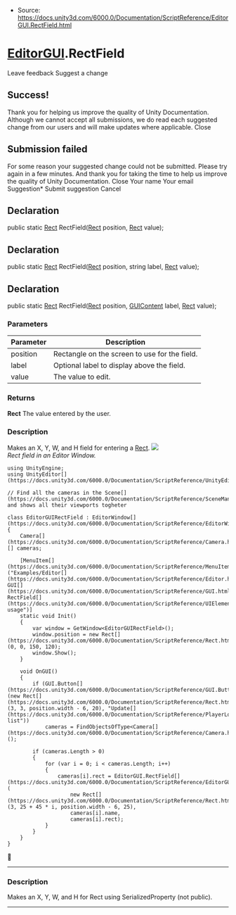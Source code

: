* Source: https://docs.unity3d.com/6000.0/Documentation/ScriptReference/EditorGUI.RectField.html

#  [EditorGUI](https://docs.unity3d.com/6000.0/Documentation/ScriptReference/EditorGUI.html).RectField
Leave feedback
Suggest a change
## Success!
Thank you for helping us improve the quality of Unity Documentation. Although we cannot accept all submissions, we do read each suggested change from our users and will make updates where applicable.
Close
## Submission failed
For some reason your suggested change could not be submitted. Please <a>try again</a> in a few minutes. And thank you for taking the time to help us improve the quality of Unity Documentation.
Close
Your name Your email Suggestion* Submit suggestion
Cancel
## Declaration
public static [Rect](https://docs.unity3d.com/6000.0/Documentation/ScriptReference/Rect.html) RectField([Rect](https://docs.unity3d.com/6000.0/Documentation/ScriptReference/Rect.html) position, [Rect](https://docs.unity3d.com/6000.0/Documentation/ScriptReference/Rect.html) value); 
## Declaration
public static [Rect](https://docs.unity3d.com/6000.0/Documentation/ScriptReference/Rect.html) RectField([Rect](https://docs.unity3d.com/6000.0/Documentation/ScriptReference/Rect.html) position, string label, [Rect](https://docs.unity3d.com/6000.0/Documentation/ScriptReference/Rect.html) value); 
## Declaration
public static [Rect](https://docs.unity3d.com/6000.0/Documentation/ScriptReference/Rect.html) RectField([Rect](https://docs.unity3d.com/6000.0/Documentation/ScriptReference/Rect.html) position, [GUIContent](https://docs.unity3d.com/6000.0/Documentation/ScriptReference/GUIContent.html) label, [Rect](https://docs.unity3d.com/6000.0/Documentation/ScriptReference/Rect.html) value); 
### Parameters
Parameter | Description  
---|---  
position | Rectangle on the screen to use for the field.  
label | Optional label to display above the field.  
value | The value to edit.  
### Returns
**Rect** The value entered by the user. 
### Description
Makes an X, Y, W, and H field for entering a [Rect](https://docs.unity3d.com/6000.0/Documentation/ScriptReference/Rect.html).
![](https://docs.unity3d.com/6000.0/Documentation/StaticFiles/ScriptRefImages/EditorGUIRectField.png)   
_Rect field in an Editor Window._
```
using UnityEngine;
using UnityEditor[](https://docs.unity3d.com/6000.0/Documentation/ScriptReference/UnityEditor.html);  
  
// Find all the cameras in the Scene[](https://docs.unity3d.com/6000.0/Documentation/ScriptReference/SceneManagement.Scene.html) and shows all their viewports togheter  
  
class EditorGUIRectField : EditorWindow[](https://docs.unity3d.com/6000.0/Documentation/ScriptReference/EditorWindow.html)
{
    Camera[](https://docs.unity3d.com/6000.0/Documentation/ScriptReference/Camera.html)[] cameras;  
  
    [MenuItem[](https://docs.unity3d.com/6000.0/Documentation/ScriptReference/MenuItem.html)("Examples/Editor[](https://docs.unity3d.com/6000.0/Documentation/ScriptReference/Editor.html) GUI[](https://docs.unity3d.com/6000.0/Documentation/ScriptReference/GUI.html) RectField[](https://docs.unity3d.com/6000.0/Documentation/ScriptReference/UIElements.RectField.html) usage")]
    static void Init()
    {
        var window = GetWindow<EditorGUIRectField>();
        window.position = new Rect[](https://docs.unity3d.com/6000.0/Documentation/ScriptReference/Rect.html)(0, 0, 150, 120);
        window.Show();
    }  
  
    void OnGUI()
    {
        if (GUI.Button[](https://docs.unity3d.com/6000.0/Documentation/ScriptReference/GUI.Button.html)(new Rect[](https://docs.unity3d.com/6000.0/Documentation/ScriptReference/Rect.html)(3, 3, position.width - 6, 20), "Update[](https://docs.unity3d.com/6000.0/Documentation/ScriptReference/PlayerLoop.Update.html) list"))
            cameras = FindObjectsOfType<Camera[](https://docs.unity3d.com/6000.0/Documentation/ScriptReference/Camera.html)>();  
  
        if (cameras.Length > 0)
        {
            for (var i = 0; i < cameras.Length; i++)
            {
                cameras[i].rect = EditorGUI.RectField[](https://docs.unity3d.com/6000.0/Documentation/ScriptReference/EditorGUI.RectField.html)(
                    new Rect[](https://docs.unity3d.com/6000.0/Documentation/ScriptReference/Rect.html)(3, 25 + 45 * i, position.width - 6, 25),
                    cameras[i].name,
                    cameras[i].rect);
            }
        }
    }
}

```

* * *
### Description
Makes an X, Y, W, and H for Rect using SerializedProperty (not public).
* * *
